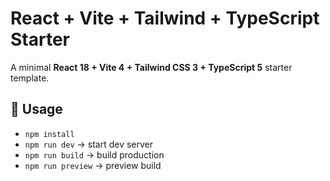 # React + Vite + Tailwind + TypeScript Starter

A minimal **React 18 + Vite 4 + Tailwind CSS 3 + TypeScript 5** starter template.

## 🚀 Usage
- `npm install`
- `npm run dev` → start dev server
- `npm run build` → build production
- `npm run preview` → preview build
